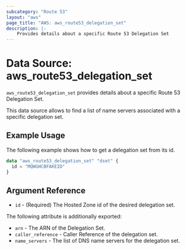 ```yaml
---
subcategory: "Route 53"
layout: "aws"
page_title: "AWS: aws_route53_delegation_set"
description: |-
    Provides details about a specific Route 53 Delegation Set
---
```


# Data Source: aws_route53_delegation_set

`aws_route53_delegation_set` provides details about a specific Route 53 Delegation Set.

This data source allows to find a list of name servers associated with a specific delegation set.

## Example Usage

The following example shows how to get a delegation set from its id.

```terraform
data "aws_route53_delegation_set" "dset" {
  id = "MQWGHCBFAKEID"
}
```

## Argument Reference


* `id` - (Required) The Hosted Zone id of the desired delegation set.

The following attribute is additionally exported:

* `arn` - The ARN of the Delegation Set.
* `caller_reference` - Caller Reference of the delegation set.
* `name_servers` - The list of DNS name servers for the delegation set.
